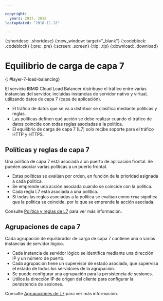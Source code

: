 ```yaml
---

copyright:
  years: 2017, 2018
lastupdated: "2018-11-12"

---
```


{:shortdesc: .shortdesc}
{:new_window: target="_blank"}
{:codeblock: .codeblock}
{:pre: .pre}
{:screen: .screen}
{:tip: .tip}
{:download: .download}

# Equilibrio de carga de capa 7
{: #layer-7-load-balancing}

El servicio IBM© Cloud Load Balancer distribuye el tráfico entre varias instancias del servidor, incluidas instancias de servidor nativo y virtual, utilizando datos de capa 7 (capa de aplicación). 

 * El tráfico de datos que se va a distribuir se clasifica mediante políticas y reglas. 
 * Las políticas definen qué acción se debe realizar cuando el tráfico de datos coincide con todas reglas asociadas a la política.
 * El equilibrio de carga de capa 7 (L7) solo recibe soporte para el tráfico HTTP y HTTPS.

## Políticas y reglas de capa 7 
Una política de capa 7 está asociada a un puerto de aplicación frontal. Se pueden asociar varias políticas a un puerto frontal. 

 * Estas políticas se evalúan por orden, en función de la prioridad asignada a cada política. 
 * Se emprende una acción asociada cuando se coincide con la política.
 * Cada regla L7 está asociada a una política. 
 * Si todas las reglas asociadas a la política se evalúan como `true` significa que la política se coincide, por lo que se emprende la acción asociada.

Consulte [Política y reglas de L7](/docs/infrastructure/loadbalancer-service?topic=loadbalancer-service-layer-7-policy) para ver más información.

## Agrupaciones de capa 7
Cada agrupación de equilibrador de carga de capa 7 contiene una o varias instancias de servidor lógico. 

 * Cada instancia de servidor lógico se identifica mediante una dirección IP y un número de puerto. 
 * Cada agrupación tiene un supervisor de estado asociado, que supervisa el estado de todos los servidores de la agrupación.
 * Se puede configurar una agrupación para la persistencia de sesiones. 
 * Utilice la dirección IP de origen del cliente para configurar la persistencia de sesiones.

Consulte [Agrupaciones de L7](/docs/infrastructure/loadbalancer-service?topic=loadbalancer-service-layer-7-pool) para ver más información.
